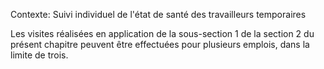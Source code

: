 Contexte: Suivi individuel de l'état de santé des travailleurs temporaires

Les visites réalisées en application de la sous-section 1 de la section 2 du présent chapitre peuvent être effectuées pour plusieurs emplois, dans la limite de trois.
